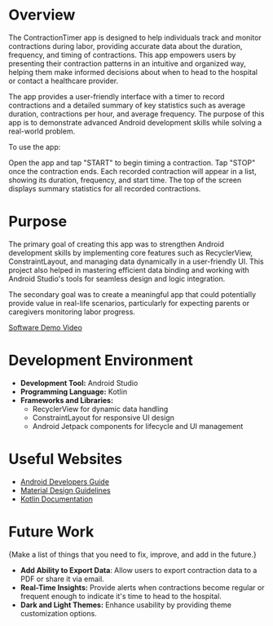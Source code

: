 # Overview

The ContractionTimer app is designed to help individuals track and monitor contractions during labor, providing accurate data about the duration, frequency, and timing of contractions. This app empowers users by presenting their contraction patterns in an intuitive and organized way, helping them make informed decisions about when to head to the hospital or contact a healthcare provider.

The app provides a user-friendly interface with a timer to record contractions and a detailed summary of key statistics such as average duration, contractions per hour, and average frequency. The purpose of this app is to demonstrate advanced Android development skills while solving a real-world problem.

To use the app:

Open the app and tap "START" to begin timing a contraction.
Tap "STOP" once the contraction ends.
Each recorded contraction will appear in a list, showing its duration, frequency, and start time.
The top of the screen displays summary statistics for all recorded contractions.

# Purpose
The primary goal of creating this app was to strengthen Android development skills by implementing core features such as RecyclerView, ConstraintLayout, and managing data dynamically in a user-friendly UI. This project also helped in mastering efficient data binding and working with Android Studio's tools for seamless design and logic integration.

The secondary goal was to create a meaningful app that could potentially provide value in real-life scenarios, particularly for expecting parents or caregivers monitoring labor progress.

[Software Demo Video](https://youtu.be/glzZxnLFlwk)

# Development Environment

* **Development Tool:** Android Studio
* **Programming Language:** Kotlin
* **Frameworks and Libraries:**
    * RecyclerView for dynamic data handling
    * ConstraintLayout for responsive UI design
    * Android Jetpack components for lifecycle and UI management

# Useful Websites
* [Android Developers Guide](https://developer.android.com/)
* [Material Design Guidelines](https://m3.material.io/)
* [Kotlin Documentation](https://kotlinlang.org/docs/jvm-get-started.html#create-a-project)

# Future Work

{Make a list of things that you need to fix, improve, and add in the future.}
* **Add Ability to Export Data**: Allow users to export contraction data to a PDF or share it via email.
* **Real-Time Insights:** Provide alerts when contractions become regular or frequent enough to indicate it's time to head to the hospital.
* **Dark and Light Themes:** Enhance usability by providing theme customization options.
